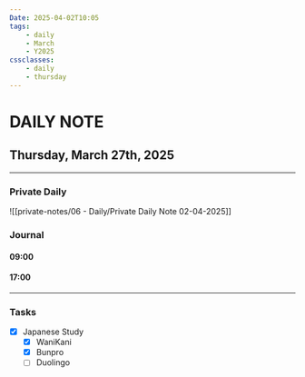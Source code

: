 ```yaml
---
Date: 2025-04-02T10:05
tags:
    - daily
    - March
    - Y2025
cssclasses:
    - daily
    - thursday
---
```

# DAILY NOTE
## Thursday, March 27th, 2025
***
### Private Daily

![[private-notes/06 - Daily/Private Daily Note 02-04-2025]]

### Journal

#### 09:00

#### 17:00

***
### Tasks
- [x] Japanese Study
    - [x] WaniKani
    - [x] Bunpro
    - [ ] Duolingo